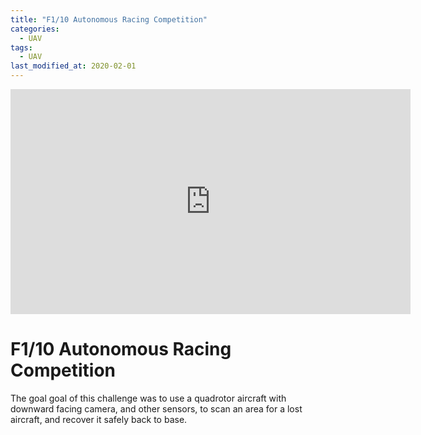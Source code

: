 ```yaml
---
title: "F1/10 Autonomous Racing Competition"
categories:
  - UAV
tags:
  - UAV
last_modified_at: 2020-02-01
---
```


<div class="embed-responsive embed-responsive-16by9">
  <iframe width="640" height="360" src="https://www.youtube.com/watch?v=fevOWV0qbu8&feature=youtu.be" frameborder="0" allowfullscreen></iframe>
</div>

# F1/10 Autonomous Racing Competition

The goal goal of this challenge was to use a quadrotor aircraft with downward facing camera, and other sensors, to scan an area for a lost aircraft, and recover it safely back to base.
